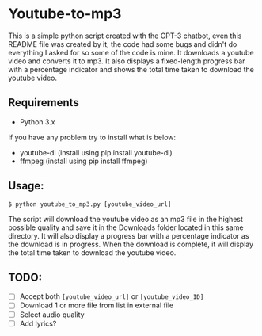 # Youtube-to-mp3

This is a simple python script created with the GPT-3 chatbot, even this README file was created by it, the code had some bugs and didn't do everything I asked for so some of the code is mine. It downloads a youtube video and converts it to mp3. It also displays a fixed-length progress bar with a percentage indicator and shows the total time taken to download the youtube video.

## Requirements

* Python 3.x

If you have any problem try to install what is below:
* youtube-dl (install using pip install youtube-dl)
* ffmpeg (install using pip install ffmpeg)

## Usage:

`$ python youtube_to_mp3.py [youtube_video_url]`

The script will download the youtube video as an mp3 file in the highest possible quality and save it 
in the Downloads folder located in this same directory. It will also display a progress bar with a percentage indicator as the download is in progress. When the download is complete, it will display the total time taken to download the youtube video.

## TODO:

- [ ] Accept both `[youtube_video_url]` or `[youtube_video_ID]`
- [ ] Download 1 or more file from list in external file
- [ ] Select audio quality
- [ ] Add lyrics?
